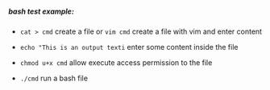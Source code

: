 ##### bash test example:

- `cat > cmd` create a file or `vim cmd` create a file with vim and enter content

- `echo "This is an output texti`  enter some content inside the file

- `chmod u+x cmd` allow execute access permission to the file

- `./cmd` run a bash file





